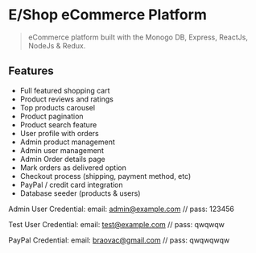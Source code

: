 # E/Shop eCommerce Platform
> eCommerce platform built with the Monogo DB, Express, ReactJs, NodeJs & Redux.

## Features

- Full featured shopping cart
- Product reviews and ratings
- Top products carousel
- Product pagination
- Product search feature
- User profile with orders
- Admin product management
- Admin user management
- Admin Order details page
- Mark orders as delivered option
- Checkout process (shipping, payment method, etc)
- PayPal / credit card integration
- Database seeder (products & users)


Admin User Credential: email: admin@example.com // pass: 123456

Test User Credential: email: test@example.com // pass: qwqwqw

PayPal Credential: email: braovac@gmail.com // pass: qwqwqwqw
